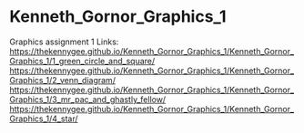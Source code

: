 # Kenneth_Gornor_Graphics_1
Graphics assignment 1
Links:
https://thekennygee.github.io/Kenneth_Gornor_Graphics_1/Kenneth_Gornor_Graphics_1/1_green_circle_and_square/
https://thekennygee.github.io/Kenneth_Gornor_Graphics_1/Kenneth_Gornor_Graphics_1/2_venn_diagram/
https://thekennygee.github.io/Kenneth_Gornor_Graphics_1/Kenneth_Gornor_Graphics_1/3_mr_pac_and_ghastly_fellow/
https://thekennygee.github.io/Kenneth_Gornor_Graphics_1/Kenneth_Gornor_Graphics_1/4_star/
